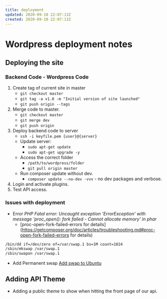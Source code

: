 ```yaml
---
title: deployment
updated: 2020-09-10 22:07:13Z
created: 2020-09-10 22:07:13Z
---
```


# Wordpress deployment notes
## Deploying the site
### Backend Code - Wordpress Code
1. Create tag of current site in master
    * `git checkout master`
    * `git tag -a v1.0 -m "Initial version of site launched"`
    * `git push origin --tags`
1. Merge code to master.
    * `git checkout master`
    * `git merge dev`
    * `git push origin`
1. Deploy backend code to server
    * `ssh -i keyfile.pem {user}@{server}`
    * Update server: 
        * `sudo apt-get update`
        * `sudo apt-get upgrade -y`
    * Access the correct folder
        * `/path/to/wordpress/folder`
        * `git pull origin master`
    * Run composer update without dev.
        * `composer update --no-dev -vvv` - no dev packages and verbose.
1. Login and activate plugins.
1. Test API access.

### Issues with deployment
* Error *PHP Fatal error: Uncaught exception 'ErrorException' with message 'proc_open(): fork failed - Cannot allocate memory' in phar*
    * [proc-open-fork-failed-errors for details](https://getcomposer.org/doc/articles/troubleshooting.md#proc-open-fork-failed-errors for details)
```bash
/bin/dd if=/dev/zero of=/var/swap.1 bs=1M count=1024
/sbin/mkswap /var/swap.1
/sbin/swapon /var/swap.1
```
* Add Permanent swap [Add swap to Ubuntu](https://www.digitalocean.com/community/tutorials/how-to-add-swap-on-ubuntu-14-04)
## Adding API Theme
* Adding a public theme to show when hitting the front page of our api.

